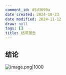 ```yaml
---
comment_id: d5d3699a
date created: 2024-10-23
date modified: 2024-11-12
draw: null
tags: []
title: 结项报告
---
```

## 结论

![image.png|1000](https://imagehosting4picgo.oss-cn-beijing.aliyuncs.com/imagehosting/fix-dir%2Fpicgo%2Fpicgo-clipboard-images%2F2024%2F10%2F23%2F12-30-04-08783c07f8d3ca361dfac1ddf54dff4e-202410231230035-968873.png)
